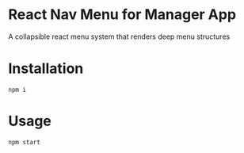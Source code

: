 # React Nav Menu for Manager App

A collapsible react menu system that renders deep menu structures

# Installation

`npm i`

# Usage

`npm start`
